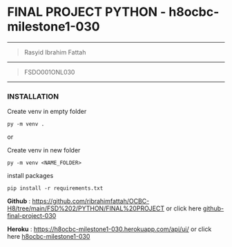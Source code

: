 # FINAL PROJECT PYTHON - h8ocbc-milestone1-030
---

> Rasyid Ibrahim Fattah
***
> FSDO001ONL030
***

### INSTALLATION
Create venv in empty folder
```Jupyter
py -m venv .
```
or

Create venv in new folder
```Jupyter
py -m venv <NAME_FOLDER>
```

install packages
```Jupyter
pip install -r requirements.txt
```
**Github** : https://github.com/ribrahimfattah/OCBC-H8/tree/main/FSD%202/PYTHON/FINAL%20PROJECT or click here [github-final-project-030](https://github.com/ribrahimfattah/OCBC-H8/tree/main/FSD%202/PYTHON/FINAL%20PROJECT)

**Heroku** : https://h8ocbc-milestone1-030.herokuapp.com/api/ui/ or click here [h8ocbc-milestone1-030](https://h8ocbc-milestone1-030.herokuapp.com/api/ui/)

